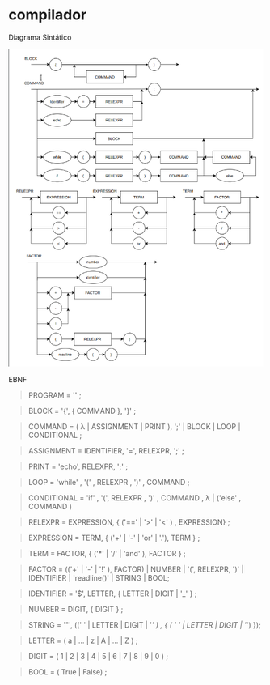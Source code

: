 # compilador

Diagrama Sintático

![alt text](DiagramaSintatico.png)

EBNF

> PROGRAM = '<?php , { COMMAND } , '?>' ;

> BLOCK = '{', { COMMAND }, '}' ;

> COMMAND = ( λ | ASSIGNMENT | PRINT ), ';' | BLOCK | LOOP | CONDITIONAL ;

> ASSIGNMENT = IDENTIFIER, '=', RELEXPR, ';' ;

> PRINT = 'echo', RELEXPR, ';' ;

> LOOP = 'while' , '(' , RELEXPR , ')' , COMMAND ;

> CONDITIONAL = 'if' , '(', RELEXPR , ')' , COMMAND , λ | ('else' , COMMAND )

> RELEXPR = EXPRESSION, { ('==' | '>' | '<' ) , EXPRESSION} ;

> EXPRESSION = TERM, { ('+' | '-' | 'or' | '.'), TERM } ;

> TERM = FACTOR, { ('\*' | '/' | 'and' ), FACTOR } ;

> FACTOR = (('+' | '-' | '!' ), FACTOR) | NUMBER | '(', RELEXPR, ')' | IDENTIFIER | 'readline()' | STRING | BOOL;

> IDENTIFIER = '\$', LETTER, { LETTER | DIGIT | '\_' } ;

> NUMBER = DIGIT, { DIGIT } ;

> STRING = '"', ((' ' | LETTER | DIGIT | '_' ) , { ( ' ' | LETTER | DIGIT | '_') });

> LETTER = ( a | ... | z | A | ... | Z ) ;

> DIGIT = ( 1 | 2 | 3 | 4 | 5 | 6 | 7 | 8 | 9 | 0 ) ;

> BOOL = ( True | False) ;

